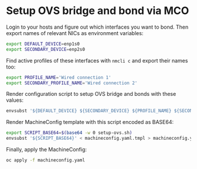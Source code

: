 # Setup OVS bridge and bond via MCO

Login to your hosts and figure out which interfaces you want to bond. Then
export names of relevant NICs as environment variables:

```bash
export DEFAULT_DEVICE=enp1s0
export SECONDARY_DEVICE=enp2s0
```

Find active profiles of these interfaces with `nmcli c` and export their names
too:

```bash
export PROFILE_NAME='Wired connection 1'
export SECONDARY_PROFILE_NAME='Wired connection 2'
```

Render configuration script to setup OVS bridge and bonds with these values:

```bash
envsubst '${DEFAULT_DEVICE} ${SECONDARY_DEVICE} ${PROFILE_NAME} ${SECONDARY_PROFILE_NAME}' < setup-ovs.sh.tmpl > setup-ovs.sh
```

Render MachineConfig template with this script encoded as BASE64:

```bash
export SCRIPT_BASE64=$(base64 -w 0 setup-ovs.sh)
envsubst '${SCRIPT_BASE64}' < machineconfig.yaml.tmpl > machineconfig.yaml
```

Finally, apply the MachineConfig:

```bash
oc apply -f machineconfig.yaml
```

